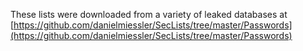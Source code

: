 These lists were downloaded from a variety of leaked databases at [https://github.com/danielmiessler/SecLists/tree/master/Passwords](https://github.com/danielmiessler/SecLists/tree/master/Passwords)
